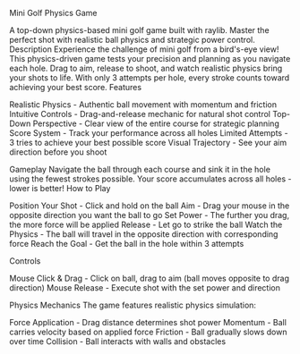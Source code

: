 Mini Golf Physics Game

A top-down physics-based mini golf game built with raylib. Master the perfect shot with realistic ball physics and strategic power control.
Description
Experience the challenge of mini golf from a bird's-eye view! This physics-driven game tests your precision and planning as you navigate each hole. Drag to aim, release to shoot, and watch realistic physics bring your shots to life. With only 3 attempts per hole, every stroke counts toward achieving your best score.
Features

Realistic Physics - Authentic ball movement with momentum and friction
Intuitive Controls - Drag-and-release mechanic for natural shot control
Top-Down Perspective - Clear view of the entire course for strategic planning
Score System - Track your performance across all holes
Limited Attempts - 3 tries to achieve your best possible score
Visual Trajectory - See your aim direction before you shoot

Gameplay
Navigate the ball through each course and sink it in the hole using the fewest strokes possible. Your score accumulates across all holes - lower is better!
How to Play

Position Your Shot - Click and hold on the ball
Aim - Drag your mouse in the opposite direction you want the ball to go
Set Power - The further you drag, the more force will be applied
Release - Let go to strike the ball
Watch the Physics - The ball will travel in the opposite direction with corresponding force
Reach the Goal - Get the ball in the hole within 3 attempts

Controls

Mouse Click & Drag - Click on ball, drag to aim (ball moves opposite to drag direction)
Mouse Release - Execute shot with the set power and direction

Physics Mechanics
The game features realistic physics simulation:

Force Application - Drag distance determines shot power
Momentum - Ball carries velocity based on applied force
Friction - Ball gradually slows down over time
Collision - Ball interacts with walls and obstacles
